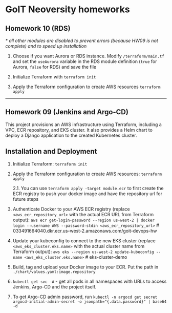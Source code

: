 # GoIT Neoversity homeworks

## Homework 10 (RDS)

_\* all other modules are disabled to prevent errors (because HW09 is not complete) and to speed up installation_

1. Choose if you want Aurora or RDS instance. Modify `/terraform/main.tf` and set the `useAurora` variable in the RDS module definition (`true` for Aurora, `false` for RDS) and save the file

2. Initialize Terraform with `terraform init`

3. Apply the Terraform configuration to create AWS resources `terraform apply`

---

## Homework 09 (Jenkins and Argo-CD)

This project provisions an AWS infrastructure using Terraform, including a VPC, ECR repository, and EKS cluster. It also provides a Helm chart to deploy a Django application to the created Kubernetes cluster.

## Installation and Deployment

1. Initialize Terraform:
   `terraform init`

2. Apply the Terraform configuration to create AWS resources:
   `terraform apply`

   2.1. You can use `terraform apply -target module.ecr` to first create the ECR registry to push your docker image and have the repository url for future steps

3. Authenticate Docker to your AWS ECR registry (replace `<aws_ecr_repository_url>` with the actual ECR URL from Terraform output):
   `aws ecr get-login-password --region us-west-2 | docker login --username AWS --password-stdin <aws_ecr_repository_url>` # 033491664040.dkr.ecr.us-west-2.amazonaws.com/goit-devops-hw

4. Update your kubeconfig to connect to the new EKS cluster (replace `<aws_eks_cluster.eks.name>` with the actual cluster name from Terraform output):
   `aws eks --region us-west-2 update-kubeconfig --name <aws_eks_cluster.eks.name>` # eks-cluster-demo

5. Build, tag and upload your Docker image to your ECR.
   Put the path in `./chart/values.yaml:image.repository`

6. `kubectl get svc -A` - get all pods in all namespaces with URLs to access Jenkins, Argo-CD and the project itself.

7. To get Argo-CD admin password, run `kubectl -n argocd get secret argocd-initial-admin-secret -o jsonpath="{.data.password}" | base64 -d`
